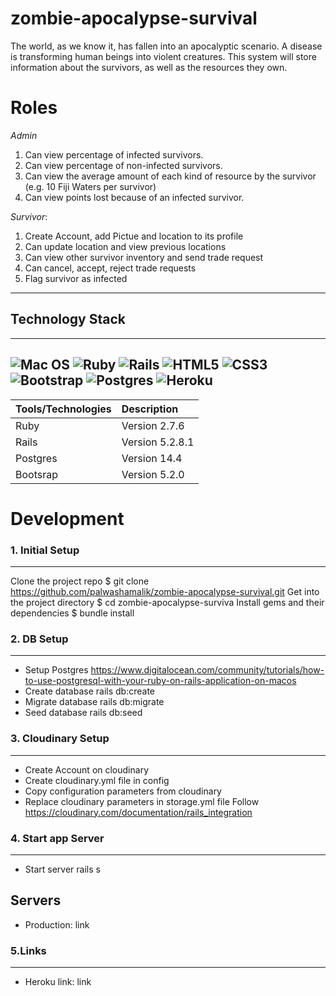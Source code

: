 # zombie-apocalypse-survival
The world, as we know it, has fallen into an apocalyptic scenario. A disease is transforming human beings into violent creatures. This system will store information about the survivors, as well as the resources they own.
# **Roles**
*Admin*
1. Can view percentage of infected survivors.
2. Can view percentage of non-infected survivors.
3. Can view the average amount of each kind of resource by the survivor (e.g. 10 Fiji Waters per survivor)
4. Can view points lost because of an infected survivor.

*Survivor*:
1. Create Account, add Pictue and location to its profile
2. Can update location and view previous locations
3. Can view other survivor inventory and send trade request
4. Can cancel, accept, reject trade requests
5. Flag survivor as infected
---
## Technology Stack
---
![Mac OS](https://img.shields.io/badge/mac%20os-000000?style=for-the-badge&logo=macos&logoColor=F0F0F0)
![Ruby](https://img.shields.io/badge/ruby-%23CC342D.svg?style=for-the-badge&logo=ruby&logoColor=white)
![Rails](https://img.shields.io/badge/rails-%23CC0000.svg?style=for-the-badge&logo=ruby-on-rails&logoColor=white)
![HTML5](https://img.shields.io/badge/html5-%23E34F26.svg?style=for-the-badge&logo=html5&logoColor=white)
![CSS3](https://img.shields.io/badge/css3-%231572B6.svg?style=for-the-badge&logo=css3&logoColor=white)
![Bootstrap](https://img.shields.io/badge/Bootstrap-563D7C?style=for-the-badge&logo=bootstrap&logoColor=white)
![Postgres](https://img.shields.io/badge/postgres-%23316192.svg?style=for-the-badge&logo=postgresql&logoColor=white)
![Heroku](https://img.shields.io/badge/heroku-%23430098.svg?style=for-the-badge&logo=heroku&logoColor=white)
---
| Tools/Technologies  | Description    |
| :---                |:----           |
| Ruby                | Version 2.7.6  |
| Rails               | Version 5.2.8.1|
| Postgres            | Version 14.4   |
| Bootsrap            | Version 5.2.0  |
# Development
### 1. Initial Setup
--------------------
Clone the project repo
    $ git clone https://github.com/palwashamalik/zombie-apocalypse-survival.git
Get into the project directory
    $ cd zombie-apocalypse-surviva
Install gems and their dependencies
    $ bundle install
 ### 2. DB Setup
 -------------------------------
 * Setup Postgres
    https://www.digitalocean.com/community/tutorials/how-to-use-postgresql-with-your-ruby-on-rails-application-on-macos
 * Create database
    rails db:create
 * Migrate database
    rails db:migrate
 * Seed database
    rails db:seed
 ### 3. Cloudinary Setup
 -------------------------------
 * Create Account on cloudinary
 * Create cloudinary.yml file in config
 * Copy configuration parameters from cloudinary
 * Replace cloudinary parameters in storage.yml file
 Follow https://cloudinary.com/documentation/rails_integration
 ### 4. Start app Server
 -------------------------------
 * Start server
    rails s
 ## Servers
* Production: link
 ### 5.Links
 ----------------------------
 * Heroku link: link
